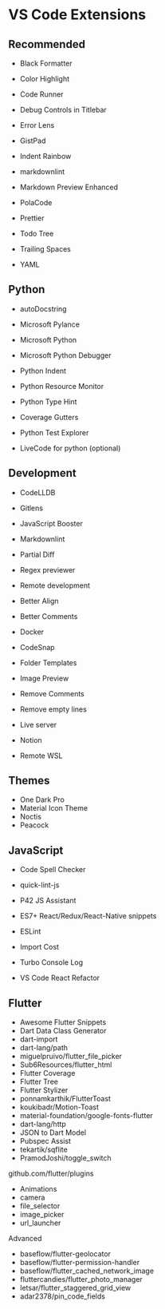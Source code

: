 # VS Code Extensions

## Recommended

- Black Formatter
- Color Highlight
- Code Runner
- Debug Controls in Titlebar
- Error Lens
- GistPad
- Indent Rainbow
- markdownlint
- Markdown Preview Enhanced

- PolaCode
- Prettier

- Todo Tree
- Trailing Spaces

- YAML

## Python

- autoDocstring

- Microsoft Pylance
- Microsoft Python
- Microsoft Python Debugger

- Python Indent
- Python Resource Monitor
- Python Type Hint

- Coverage Gutters
- Python Test Explorer

- LiveCode for python (optional)


## Development

- CodeLLDB
- Gitlens
- JavaScript Booster
- Markdownlint
- Partial Diff
- Regex previewer
- Remote development

- Better Align
- Better Comments
- Docker

- CodeSnap
- Folder Templates
- Image Preview

- Remove Comments
- Remove empty lines

- Live server
- Notion
- Remote WSL


## Themes

- One Dark Pro
- Material Icon Theme
- Noctis
- Peacock


## JavaScript

- Code Spell Checker
- quick-lint-js
- P42 JS Assistant

- ES7+ React/Redux/React-Native snippets
- ESLint
- Import Cost
- Turbo Console Log
- VS Code React Refactor


## Flutter

- Awesome Flutter Snippets
- Dart Data Class Generator
- dart-import
- dart-lang/path
- miguelpruivo/flutter_file_picker
- Sub6Resources/flutter_html
- Flutter Coverage
- Flutter Tree
- Flutter Stylizer
- ponnamkarthik/FlutterToast
- koukibadr/Motion-Toast
- material-foundation/google-fonts-flutter
- dart-lang/http
- JSON to Dart Model
- Pubspec Assist
- tekartik/sqflite
- PramodJoshi/toggle_switch

github.com/flutter/plugins

- Animations
- camera
- file_selector
- image_picker
- url_launcher

Advanced

- baseflow/flutter-geolocator
- baseflow/flutter-permission-handler
- baseflow/flutter_cached_network_image
- fluttercandies/flutter_photo_manager
- letsar/flutter_staggered_grid_view
- adar2378/pin_code_fields

